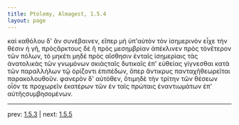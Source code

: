 ```yaml
---
title: Ptolemy, Almagest, 1.5.4
layout: page
---
```


καὶ καθόλου δ' ἂν συνέβαινεν, εἴπερ μὴ ὑπ'αὐτὸν τὸν ἰσημερινὸν εἶχε τὴν θέσιν ἡ γῆ, πρὸςἄρκτους δὲ ἢ πρὸς μεσημβρίαν ἀπέκλινεν πρὸς τὸνἕτερον τῶν πόλων, τὸ μηκέτι μηδὲ πρὸς αἴσθησιν ἐνταῖς ἰσημερίαις τὰς ἀνατολικὰς τῶν γνωμόνων σκιὰςταῖς δυτικαῖς ἐπ' εὐθείας γίγνεσθαι κατὰ τῶν παραλλήλων τῷ ὁρίζοντι ἐπιπέδων, ὅπερ ἄντικρυς πανταχῆθεωρεῖται παρακολουθοῦν. φανερὸν δ' αὐτόθεν, ὅτιμηδὲ τὴν τρίτην τῶν θέσεων οἷόν τε προχωρεῖν ἑκατέρων τῶν ἐν ταῖς πρώταις ἐναντιωμάτων ἐπ' αὐτῆςσυμβησομένων.

---

prev: [1.5.3](../1.5.3/) | next: [1.5.5](../1.5.5/)

